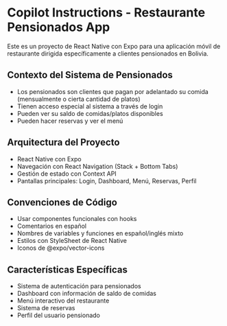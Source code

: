 # Copilot Instructions - Restaurante Pensionados App

<!-- Use this file to provide workspace-specific custom instructions to Copilot. For more details, visit https://code.visualstudio.com/docs/copilot/copilot-customization#_use-a-githubcopilotinstructionsmd-file -->

Este es un proyecto de React Native con Expo para una aplicación móvil de restaurante dirigida específicamente a clientes pensionados en Bolivia.

## Contexto del Sistema de Pensionados
- Los pensionados son clientes que pagan por adelantado su comida (mensualmente o cierta cantidad de platos)
- Tienen acceso especial al sistema a través de login
- Pueden ver su saldo de comidas/platos disponibles
- Pueden hacer reservas y ver el menú

## Arquitectura del Proyecto
- React Native con Expo
- Navegación con React Navigation (Stack + Bottom Tabs)
- Gestión de estado con Context API
- Pantallas principales: Login, Dashboard, Menú, Reservas, Perfil

## Convenciones de Código
- Usar componentes funcionales con hooks
- Comentarios en español
- Nombres de variables y funciones en español/inglés mixto
- Estilos con StyleSheet de React Native
- Iconos de @expo/vector-icons

## Características Específicas
- Sistema de autenticación para pensionados
- Dashboard con información de saldo de comidas
- Menú interactivo del restaurante
- Sistema de reservas
- Perfil del usuario pensionado
